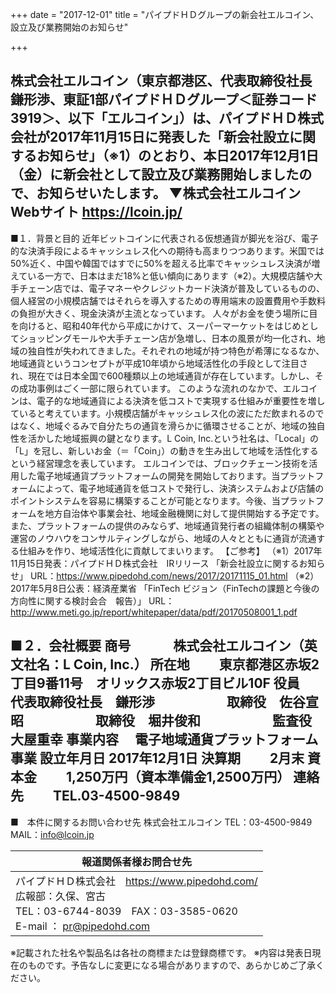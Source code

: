 +++
date = "2017-12-01"
title = "パイプドＨＤグループの新会社エルコイン、設立及び業務開始のお知らせ"

+++

株式会社エルコイン（東京都港区、代表取締役社長　鎌形渉、東証1部パイプドＨＤグループ＜証券コード3919＞、以下「エルコイン」）は、パイプドＨＤ株式会社が2017年11月15日に発表した「新会社設立に関するお知らせ」（※1）のとおり、本日2017年12月1日（金）に新会社として設立及び業務開始しましたので、お知らせいたします。
 ▼株式会社エルコイン　Webサイト
  https://lcoin.jp/
---
 ■１．背景と目的
  近年ビットコインに代表される仮想通貨が脚光を浴び、電子的な決済手段によるキャッシュレス化への期待も高まりつつあります。米国では50%近く、中国や韓国ではすでに50%を超える比率でキャッシュレス決済が増えている一方で、日本はまだ18%と低い傾向にあります（※2）。大規模店舗や大手チェーン店では、電子マネーやクレジットカード決済が普及しているものの、個人経営の小規模店舗ではそれらを導入するための専用端末の設置費用や手数料の負担が大きく、現金決済が主流となっています。
 人々がお金を使う場所に目を向けると、昭和40年代から平成にかけて、スーパーマーケットをはじめとしてショッピングモールや大手チェーン店が急増し、日本の風景が均一化され、地域の独自性が失われてきました。それぞれの地域が持つ特色が希薄になるなか、地域通貨というコンセプトが平成10年頃から地域活性化の手段として注目され、現在では日本全国で600種類以上の地域通貨が存在しています。しかし、その成功事例はごく一部に限られています。
 このような流れのなかで、エルコインは、電子的な地域通貨による決済を低コストで実現する仕組みが重要性を増していると考えています。小規模店舗がキャッシュレス化の波にただ飲まれるのではなく、地域ぐるみで自分たちの通貨を滑らかに循環させることが、地域の独自性を活かした地域振興の鍵となります。L Coin, Inc.という社名は、「Local」の「L」を冠し、新しいお金（＝「Coin」）の動きを生み出して地域を活性化するという経営理念を表しています。
 エルコインでは、ブロックチェーン技術を活用した電子地域通貨プラットフォームの開発を開始しております。当プラットフォームによって、電子地域通貨を低コストで発行し、決済システムおよび店舗のポイントシステムを容易に構築することが可能となります。今後、当プラットフォームを地方自治体や事業会社、地域金融機関に対して提供開始する予定です。また、プラットフォームの提供のみならず、地域通貨発行者の組織体制の構築や運営のノウハウをコンサルティングしながら、地域の人々とともに通貨が流通する仕組みを作り、地域活性化に貢献してまいります。
 【ご参考】
  （※1）2017年11月15日発表：パイプドＨＤ株式会社　IRリリース
  「新会社設立に関するお知らせ」
  URL：https://www.pipedohd.com/news/2017/20171115_01.html
  （※2）2017年5月8日公表：経済産業省
  「FinTech ビジョン（FinTechの課題と今後の方向性に関する検討会合　報告）」
  URL：http://www.meti.go.jp/report/whitepaper/data/pdf/20170508001_1.pdf

 ■２．会社概要
  商号　　　	株式会社エルコイン（英文社名：L Coin, Inc.）
  所在地　　	東京都港区赤坂2丁目9番11号　オリックス赤坂2丁目ビル10F
  役員　　　	代表取締役社長　鎌形渉
  　　　　　	取締役　佐谷宣昭
  　　　　　	取締役　堀井俊和
  　　　　　	監査役　大屋重幸
  事業内容　	電子地域通貨プラットフォーム事業
  設立年月日	2017年12月1日
  決算期　　	2月末
  資本金　　	1,250万円（資本準備金1,2500万円）
  連絡先　　	TEL.03-4500-9849
----
 ■　本件に関するお問い合わせ先
  株式会社エルコイン
  TEL：03-4500-9849
  MAIL：info@lcoin.jp
  
|  報道関係者様お問合せ先  |
|  ----------------------  |
|  パイプドＨＤ株式会社　https://www.pipedohd.com/ <br> 広報部：久保、宮古 <br> TEL：03-6744-8039　FAX：03-3585-0620 <br> E-mail ： pr@pipedohd.com  |
  ※記載された社名や製品名は各社の商標または登録商標です。
  ※内容は発表日現在のものです。予告なしに変更になる場合がありますので、あらかじめご了承ください。
